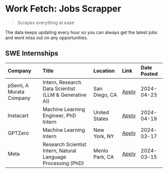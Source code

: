 # Work Fetch: Jobs Scrapper
> Scrapes everything at ease

The data keeps updating every hour so you can always get the latest jobs and wont miss out on any opportunities.

## SWE Internships
<!--START_SECTION:workfetch-->
| Company                 | Title                                                        | Location       | Link                                                                                                                                                                                                                                                                           | Date Posted   |
|:------------------------|:-------------------------------------------------------------|:---------------|:-------------------------------------------------------------------------------------------------------------------------------------------------------------------------------------------------------------------------------------------------------------------------------|:--------------|
| pSemi, A Murata Company | Intern, Research Data Scientist (LLM & Generative AI)        | San Diego, CA  | [Apply](https://www.linkedin.com/jobs/view/intern-research-data-scientist-llm-generative-ai-at-psemi-a-murata-company-3887074168?position=7&pageNum=0&refId=je6cUb5skr22B%2F4%2BtOauxw%3D%3D&trackingId=5im4YDY6qeTHvZwN428h9A%3D%3D&trk=public_jobs_jserp-result_search-card) | 2024-04-23    |
| Instacart               | Machine Learning Engineer, PhD Intern                        | United States  | [Apply](https://www.linkedin.com/jobs/view/machine-learning-engineer-phd-intern-at-instacart-3901991739?position=2&pageNum=0&refId=je6cUb5skr22B%2F4%2BtOauxw%3D%3D&trackingId=fsIOLUw77%2BVZ8DZUB7%2Bq2g%3D%3D&trk=public_jobs_jserp-result_search-card)                      | 2024-04-19    |
| GPTZero                 | Machine Learning Intern                                      | New York, NY   | [Apply](https://www.linkedin.com/jobs/view/machine-learning-intern-at-gptzero-3860723963?position=6&pageNum=0&refId=je6cUb5skr22B%2F4%2BtOauxw%3D%3D&trackingId=L9z8Q1%2FetXoQo8loD9pNuw%3D%3D&trk=public_jobs_jserp-result_search-card)                                       | 2024-03-17    |
| Meta                    | Research Scientist Intern, Natural Language Processing (PhD) | Menlo Park, CA | [Apply](https://www.linkedin.com/jobs/view/research-scientist-intern-natural-language-processing-phd-at-meta-3858718375?position=8&pageNum=0&refId=je6cUb5skr22B%2F4%2BtOauxw%3D%3D&trackingId=9PXD8lP%2Bh1MmZ5m3vTw5zw%3D%3D&trk=public_jobs_jserp-result_search-card)        | 2024-03-15    |
<!--END_SECTION:workfetch-->
